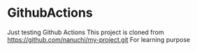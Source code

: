 # GithubActions
Just testing Github Actions
This project is cloned from 
https://github.com/nanuchi/my-project.git
For learning purpose
